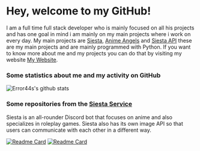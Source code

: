 # Hey, welcome to my GitHub!

I am a full time full stack developer who is mainly focused on all his projects and has one goal in mind i am mainly on my main projects where i work on every day. My main projects are [Siesta](https://siesta.red/), [Anime Angels](https://animeangels.de/) and [Siesta API](https://siesta.red/) these are my main projects and are mainly programmed with Python. If you want to know more about me and my projects you can do that by visiting my website [My Website](https://error44.tech/).

### Some statistics about me and my activity on GitHub

![Error44s's github stats](https://github-readme-stats.vercel.app/api?username=error44s&show_icons=true&title_color=fff&icon_color=79ff97&text_color=9f9f9f&bg_color=151515&hide_border=True)

### Some repositories from the [Siesta Service](https://github.com/SiestaBot)
Siesta is an all-rounder Discord bot that focuses on anime and also specializes in roleplay games. Siesta also has its own image API so that users can communicate with each other in a different way.

[![Readme Card](https://github-readme-stats.vercel.app/api/pin/?username=SiestaBot&repo=Examples&layout=compact&theme=dark&hide_border=True)]([https://github.com/SiestaBot/Examples](https://github.com/SiestaBot/Bot)) [![Readme Card](https://github-readme-stats.vercel.app/api/pin/?username=SiestaBot&repo=Bot&layout=compact&theme=dark&hide_border=True)](https://github.com/SiestaBot/Bot)
